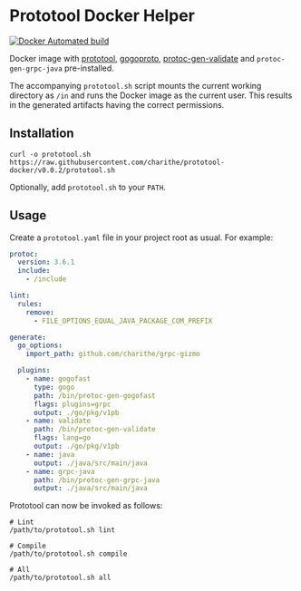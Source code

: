 Prototool Docker Helper
=======================

[![Docker Automated build](https://img.shields.io/docker/automated/jrottenberg/ffmpeg.svg?style=flat-square)](https://hub.docker.com/r/charithe/prototool-docker/)


Docker image with [prototool](https://github.com/uber/prototool), [gogoproto](https://github.com/gogo/protobuf),
[protoc-gen-validate](https://github.com/lyft/protoc-gen-validate) and `protoc-gen-grpc-java` pre-installed.

The accompanying `prototool.sh` script mounts the current working directory as `/in` and runs the Docker image
as the current user. This results in the generated artifacts having the correct permissions.


Installation
------------

```shell
curl -o prototool.sh https://raw.githubusercontent.com/charithe/prototool-docker/v0.0.2/prototool.sh
```

Optionally, add `prototool.sh` to your `PATH`.

Usage
-----

Create a `prototool.yaml` file in your project root as usual. For example:

```yaml
protoc:
  version: 3.6.1
  include:
    - /include

lint:
  rules:
    remove:
      - FILE_OPTIONS_EQUAL_JAVA_PACKAGE_COM_PREFIX

generate:
  go_options:
    import_path: github.com/charithe/grpc-gizmo

  plugins:
    - name: gogofast
      type: gogo
      path: /bin/protoc-gen-gogofast
      flags: plugins=grpc
      output: ./go/pkg/v1pb
    - name: validate
      path: /bin/protoc-gen-validate
      flags: lang=go
      output: ./go/pkg/v1pb
    - name: java
      output: ./java/src/main/java
    - name: grpc-java
      path: /bin/protoc-gen-grpc-java
      output: ./java/src/main/java
```

Prototool can now be invoked as follows:

```shell
# Lint
/path/to/prototool.sh lint 

# Compile
/path/to/prototool.sh compile 

# All
/path/to/prototool.sh all 
```

